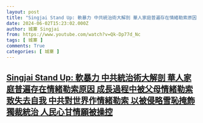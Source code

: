 ```yaml
---
layout: post
title: "Singjai Stand Up: 軟暴力 中共統治術大解剖 華人家庭普遍存在情緒勒索原因 成長過程中被父母情緒勒索致失去自我 中共對世界作情緒勒索 以被侵略雪恥掩飾獨裁統治 人民心甘情願被操控"
date: 2024-06-02T15:23:02.000Z
author: 城寨 Singjai
from: https://www.youtube.com/watch?v=Qk-Dp77d_Nc
tags: [ 城寨 ]
comments: True
categories: [ 城寨 ]
---
```

<!--1717341782000-->
[Singjai Stand Up: 軟暴力 中共統治術大解剖 華人家庭普遍存在情緒勒索原因 成長過程中被父母情緒勒索致失去自我 中共對世界作情緒勒索 以被侵略雪恥掩飾獨裁統治 人民心甘情願被操控](https://www.youtube.com/watch?v=Qk-Dp77d_Nc)
------

<div>

</div>
